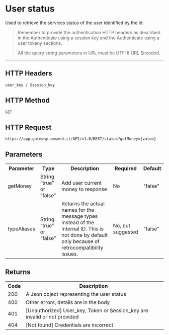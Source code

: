 <h1>User status</h1>
<p>Used to retrieve the services status of the user identified by the id.</p>
<blockquote>Remember to provide the authentication HTTP headers as described in the Authenticate using a session key and the Authenticate using a user tokeny sections.</blockquote>
<blockquote>All the query string parameters in URL must be UTF-8 URL Encoded.</blockquote>
<hr>
<h2>HTTP Headers</h2>
<pre><code>user_key / Session_key</code></pre>
<h2>HTTP Method</h2>
<pre><code>GET</code></pre>
<h2>HTTP Request</h2>
<pre><code>https://app.gateway.smsend.it/API/v1.0/REST/status?getMoney={value}</code></pre>
<h2>Parameters</h2>
<table>
<tr>
<th>Parameter</th>
<th>Type</th>
<th>Description</th>
<th>Required</th>
<th>Default</th>

</tr>
<tr><td>getMoney</td><td>String “true” or “false”</td><td>Add user current money to response</td><td>No</td><td>"false"</td></tr>
<tr><td>typeAliases</td><td>String “true” or “false”</td><td>Returns the actual names for the message types instead of the internal ID. This is not done by default only because of retrocompatibility issues.</td><td>No, but suggested</td><td>"false"</td></tr>
</table>
<h2>Returns</h2>
<table>
<tr>
<th>Code</th>
<th>Description</th>
</tr>
<tr><td>200</td><td>A Json object representing the user status</td></tr>
<tr><td>400</td><td>Other errors, details are in the body</td></tr>
<tr><td>401</td><td>[Unauthorized] User_key, Token or Session_key are invalid or not provided</td></tr>
<tr><td>404</td><td>[Not found] Credentials are incorrect</td></tr></table>